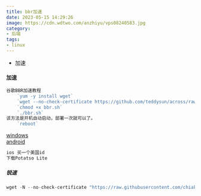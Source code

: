 ```yaml
---
title: bbr加速
date: 2023-05-15 14:29:26
image: https://cdn.wdtwo.com/anzhiyu/vps08240583.jpg
category: 
- 后端
tags: 
- linux
---
```


- 加速

<!--more-->
#### 加速
```js
谷歌BBR加速教程
    `yum -y install wget`
    `wget --no-check-certificate https://github.com/teddysun/across/raw/master/bbr.sh`
    `chmod +x bbr.sh`
    `./bbr.sh`
该方法是开机自动启动，部署一次就可以了。
    `reboot`
```
[windows](https://nofile.io/f/6Jm7WJCyOVv/ShadowsocksR-4.7.0-win.7z)<br>
[android](https://nofile.io/f/GRWw7PbADrc#1c6c32f969e7f5d9)
```js
ios 买一个美国id
下载Potatso Lite
```

##### 锐速
```js
wget -N --no-check-certificate "https://raw.githubusercontent.com/chiakge/Linux-NetSpeed/master/tcp.sh" && chmod +x tcp.sh && ./tcp.sh
```